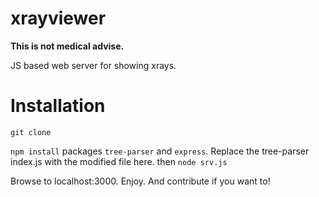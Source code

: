 # xrayviewer

**This is not medical advise.**

JS based web server for showing xrays.

# Installation

`git clone`

`npm install` packages `tree-parser` and `express`. Replace the tree-parser index.js with the modified file here.
then
`node srv.js`

Browse to localhost:3000. Enjoy. And contribute if you want to!
